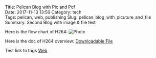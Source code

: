 Title: Pelican Blog with Pic and Pdf  
Date: 2017-11-13 13:56 
Category: tech  
Tags: pelican, web, publishing
Slug: pelican_blog_with_picuture_and_file
Summary: Second Blog with image & file test

Here is the flow chart of H264:
![Photo]({attach}/blog/blog_11_13_2017_2/h264_flow.png)

Here is the doc of H264 overview:
[Downloadable File]({attach}/blog/blog_11_13_2017_2/h264overview.pdf)

Test link to tags [Web]({tag}web)
